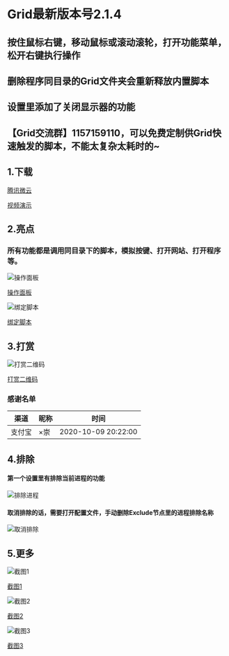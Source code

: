 Grid最新版本号2.1.4
====
## 按住鼠标右键，移动鼠标或滚动滚轮，打开功能菜单，松开右键执行操作
## 删除程序同目录的Grid文件夹会重新释放内置脚本
## 设置里添加了关闭显示器的功能
## 【Grid交流群】1157159110，可以免费定制供Grid快速触发的脚本，不能太复杂太耗时的~

## 1.下载

[腾讯微云](https://share.weiyun.com/EoHvFhk7)

[视频演示](https://www.bilibili.com/video/bv11i4y1E78H)


## 2.亮点

### 所有功能都是调用同目录下的脚本，模拟按键、打开网站、打开程序等。

![操作面板](https://meta.appinn.net/uploads/default/original/2X/7/75e79199aa8e3ca31a655d583433578d4141bae8.png)

[操作面板](https://meta.appinn.net/uploads/default/original/2X/7/75e79199aa8e3ca31a655d583433578d4141bae8.png)

![绑定脚本](https://meta.appinn.net/uploads/default/original/2X/5/58fd0be68efcce29a76aece547c1b9ecdca285fe.png)

[绑定脚本](https://meta.appinn.net/uploads/default/original/2X/5/58fd0be68efcce29a76aece547c1b9ecdca285fe.png)


## 3.打赏

![打赏二维码](https://s1.ax1x.com/2020/10/11/0cXcRO.png)

[打赏二维码](https://s1.ax1x.com/2020/10/11/0cXcRO.png)

### 感谢名单

|   渠道  |  昵称 |        时间         |
| ------- | ---- | ------------------- |
|  支付宝 |  ×崇  | 2020-10-09 20:22:00 |

## 4.排除
#### 第一个设置里有排除当前进程的功能

![排除进程](https://meta.appinn.net/uploads/default/original/2X/5/58fb30d6f11104b6290efeed25f320322eacfdca.png)

#### 取消排除的话，需要打开配置文件，手动删除Exclude节点里的进程排除名称

![取消排除](https://meta.appinn.net/uploads/default/original/2X/6/64ef61a15f325ffbddd30609e8de70010f911718.png)

## 5.更多

![截图1](https://meta.appinn.net/uploads/default/original/2X/7/7a2f1d0ca25636292c7a42f8a349d72a398781e1.png)

[截图1](https://meta.appinn.net/uploads/default/original/2X/7/7a2f1d0ca25636292c7a42f8a349d72a398781e1.png)

![截图2](https://meta.appinn.net/uploads/default/original/2X/0/0a765d58f570970f6e56d01fc156d9fac4f80278.png)

[截图2](https://meta.appinn.net/uploads/default/original/2X/0/0a765d58f570970f6e56d01fc156d9fac4f80278.png)

![截图3](https://meta.appinn.net/uploads/default/original/2X/0/06ba86325c5c961710dec00b8f3a5ad5be351a44.png)

[截图3](https://meta.appinn.net/uploads/default/original/2X/0/06ba86325c5c961710dec00b8f3a5ad5be351a44.png)



